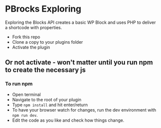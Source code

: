 # PBrocks Exploring

Exploring the Blocks API creates a basic WP Block and uses PHP to deliver a shortcode with properties.

* Fork this repo
* Clone a copy to your plugins folder
* Activate the plugin

## Or not activate - won't matter until you run npm to create the necessary js

### To run npm

* Open terminal
* Navigate to the root of your plugin
* Type `npm install` and hit enter/return
* To have your browser watch for changes, run the dev environment with `npm run dev`.
* Edit the code as you like and check how things change.



